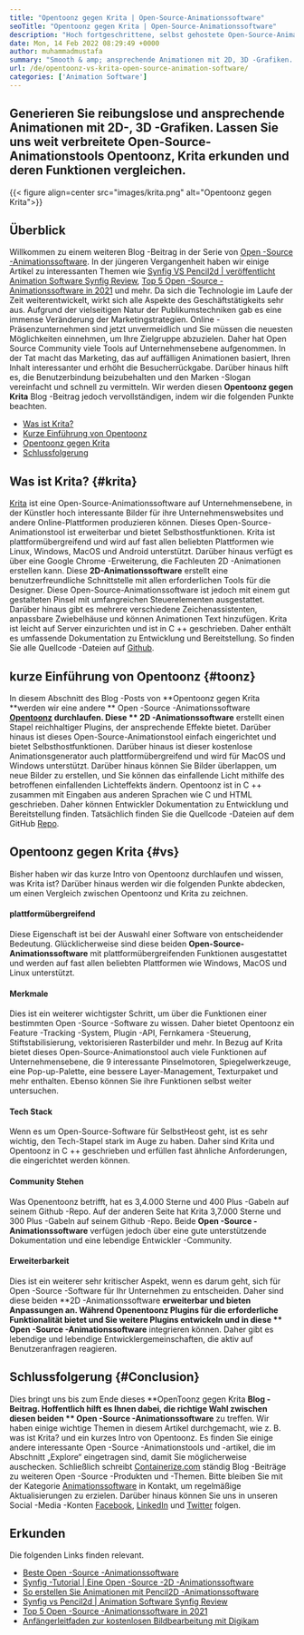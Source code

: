 ```yaml
---
title: "Opentoonz gegen Krita | Open-Source-Animationssoftware" 
seoTitle: "Opentoonz gegen Krita | Open-Source-Animationssoftware" 
description: "Hoch fortgeschrittene, selbst gehostete Open-Source-Animationssoftware zur Generierung von reichhaltigen 2D- und 3D-Animationen. In diesem Blog -Beitrag geht es um den Vergleich von Opentoonz gegen Krita." 
date: Mon, 14 Feb 2022 08:29:49 +0000
author: muhammadmustafa
summary: "Smooth & amp; ansprechende Animationen mit 2D, 3D -Grafiken. Lassen Sie uns weit verbreitete Open-Source-Animationstools Opentoonz, Krita erkunden und deren Funktionen vergleichen." 
url: /de/opentoonz-vs-krita-open-source-animation-software/
categories: ['Animation Software']
---
```


## Generieren Sie reibungslose und ansprechende Animationen mit 2D-, 3D -Grafiken. Lassen Sie uns weit verbreitete Open-Source-Animationstools Opentoonz, Krita erkunden und deren Funktionen vergleichen.

{{< figure align=center src="images/krita.png" alt="Opentoonz gegen Krita">}}


## Überblick
Willkommen zu einem weiteren Blog -Beitrag in der Serie von [Open -Source -Animationssoftware][1]. In der jüngeren Vergangenheit haben wir einige Artikel zu interessanten Themen wie [Synfig VS Pencil2d | veröffentlicht Animation Software Synfig Review][2], [Top 5 Open -Source -Animationssoftware in 2021][3] und mehr. Da sich die Technologie im Laufe der Zeit weiterentwickelt, wirkt sich alle Aspekte des Geschäftstätigkeits sehr aus. Aufgrund der vielseitigen Natur der Publikumstechniken gab es eine immense Veränderung der Marketingstrategien. Online -Präsenzunternehmen sind jetzt unvermeidlich und Sie müssen die neuesten Möglichkeiten einnehmen, um Ihre Zielgruppe abzuzielen.
Daher hat Open Source Community viele Tools auf Unternehmensebene aufgenommen. In der Tat macht das Marketing, das auf auffälligen Animationen basiert, Ihren Inhalt interessanter und erhöht die Besucherrückgabe. Darüber hinaus hilft es, die Benutzerbindung beizubehalten und den Marken -Slogan vereinfacht und schnell zu vermitteln. Wir werden diesen **Opentoonz gegen Krita**  Blog -Beitrag jedoch vervollständigen, indem wir die folgenden Punkte beachten.
  * [Was ist Krita?][4]
  * [Kurze Einführung von Opentoonz][5]
  * [Opentoonz gegen Krita][6]
  * [Schlussfolgerung][7]

## Was ist Krita?   {#krita}
[Krita][8] ist eine Open-Source-Animationssoftware auf Unternehmensebene, in der Künstler hoch interessante Bilder für ihre Unternehmenswebsites und andere Online-Plattformen produzieren können. Dieses Open-Source-Animationstool ist erweiterbar und bietet Selbsthostfunktionen. Krita ist plattformübergreifend und wird auf fast allen beliebten Plattformen wie Linux, Windows, MacOS und Android unterstützt. Darüber hinaus verfügt es über eine Google Chrome -Erweiterung, die Fachleuten 2D -Animationen erstellen kann. Diese **2D-Animationssoftware**  erstellt eine benutzerfreundliche Schnittstelle mit allen erforderlichen Tools für die Designer.
Diese Open-Source-Animationssoftware ist jedoch mit einem gut gestalteten Pinsel mit umfangreichen Steuerelementen ausgestattet. Darüber hinaus gibt es mehrere verschiedene Zeichenassistenten, anpassbare Zwiebelhäuse und können Animationen Text hinzufügen. Krita ist leicht auf Server einzurichten und ist in C ++ geschrieben. Daher enthält es umfassende Dokumentation zu Entwicklung und Bereitstellung. So finden Sie alle Quellcode -Dateien auf [Github][9].

## kurze Einführung von Opentoonz   {#toonz}
In diesem Abschnitt des Blog -Posts von **Opentoonz gegen Krita  **werden wir eine andere **  Open -Source -Animationssoftware  **[Opentoonz][10] durchlaufen. Diese **  2D -Animationssoftware**  erstellt einen Stapel reichhaltiger Plugins, der ansprechende Effekte bietet. Darüber hinaus ist dieses Open-Source-Animationstool einfach eingerichtet und bietet Selbsthostfunktionen. Darüber hinaus ist dieser kostenlose Animationsgenerator auch plattformübergreifend und wird für MacOS und Windows unterstützt. Darüber hinaus können Sie Bilder überlappen, um neue Bilder zu erstellen, und Sie können das einfallende Licht mithilfe des betroffenen einfallenden Lichteffekts ändern.
Opentoonz ist in C ++ zusammen mit Eingaben aus anderen Sprachen wie C und HTML geschrieben. Daher können Entwickler Dokumentation zu Entwicklung und Bereitstellung finden. Tatsächlich finden Sie die Quellcode -Dateien auf dem GitHub [Repo][11].

## Opentoonz gegen Krita   {#vs}
Bisher haben wir das kurze Intro von Opentoonz durchlaufen und wissen, was Krita ist? Darüber hinaus werden wir die folgenden Punkte abdecken, um einen Vergleich zwischen Opentoonz und Krita zu zeichnen.

#### plattformübergreifend
Diese Eigenschaft ist bei der Auswahl einer Software von entscheidender Bedeutung. Glücklicherweise sind diese beiden **Open-Source-Animationssoftware**  mit plattformübergreifenden Funktionen ausgestattet und werden auf fast allen beliebten Plattformen wie Windows, MacOS und Linux unterstützt.

#### Merkmale
Dies ist ein weiterer wichtigster Schritt, um über die Funktionen einer bestimmten Open -Source -Software zu wissen. Daher bietet Opentoonz ein Feature -Tracking -System, Plugin -API, Fernkamera -Steuerung, Stiftstabilisierung, vektorisieren Rasterbilder und mehr. In Bezug auf Krita bietet dieses Open-Source-Animationstool auch viele Funktionen auf Unternehmensebene, die 9 interessante Pinselmotoren, Spiegelwerkzeuge, eine Pop-up-Palette, eine bessere Layer-Management, Texturpaket und mehr enthalten. Ebenso können Sie ihre Funktionen selbst weiter untersuchen.

#### Tech Stack
Wenn es um Open-Source-Software für SelbstHeost geht, ist es sehr wichtig, den Tech-Stapel stark im Auge zu haben. Daher sind Krita und Opentoonz in C ++ geschrieben und erfüllen fast ähnliche Anforderungen, die eingerichtet werden können.

#### Community Stehen
Was Openentoonz betrifft, hat es 3,4.000 Sterne und 400 Plus -Gabeln auf seinem Github -Repo. Auf der anderen Seite hat Krita 3,7.000 Sterne und 300 Plus -Gabeln auf seinem Github -Repo. Beide **Open -Source -Animationssoftware**  verfügen jedoch über eine gute unterstützende Dokumentation und eine lebendige Entwickler -Community.

#### Erweiterbarkeit
Dies ist ein weiterer sehr kritischer Aspekt, wenn es darum geht, sich für Open -Source -Software für Ihr Unternehmen zu entscheiden. Daher sind diese beiden **2D -Animationssoftware  **erweiterbar und bieten Anpassungen an. Während Openentoonz Plugins für die erforderliche Funktionalität bietet und Sie weitere Plugins entwickeln und in diese **  Open -Source -Animationssoftware**  integrieren können. Daher gibt es lebendige und lebendige Entwicklergemeinschaften, die aktiv auf Benutzeranfragen reagieren.

## Schlussfolgerung   {#Conclusion}
Dies bringt uns bis zum Ende dieses **OpenToonz gegen Krita  **Blog -Beitrag. Hoffentlich hilft es Ihnen dabei, die richtige Wahl zwischen diesen beiden **  Open -Source -Animationssoftware**  zu treffen. Wir haben einige wichtige Themen in diesem Artikel durchgemacht, wie z. B. was ist Krita? und ein kurzes Intro von Opentoonz. Es finden Sie einige andere interessante Open -Source -Animationstools und -artikel, die im Abschnitt „Explore“ eingetragen sind, damit Sie möglicherweise auschecken.
Schließlich schreibt [Containerize.com][12] ständig Blog -Beiträge zu weiteren Open -Source -Produkten und -Themen. Bitte bleiben Sie mit der Kategorie [Animationssoftware][13] in Kontakt, um regelmäßige Aktualisierungen zu erzielen. Darüber hinaus können Sie uns in unseren Social -Media -Konten [Facebook][14], [LinkedIn][15] und [Twitter][16] folgen.

## Erkunden
Die folgenden Links finden relevant.
  * [Beste Open -Source -Animationssoftware][13]
  * [Synfig -Tutorial | Eine Open -Source -2D -Animationssoftware][17]
  * [So erstellen Sie Animationen mit Pencil2D -Animationssoftware][18]
  * [Synfig vs Pencil2d | Animation Software Synfig Review][2]
  * [Top 5 Open -Source -Animationssoftware in 2021][3]
  * [Anfängerleitfaden zur kostenlosen Bildbearbeitung mit Digikam][19]

  
[1]: https://blog.containerize.com/category/animation-software/
[2]: https://blog.containerize.com/animation-software/synfig-vs-pencil2d-animation-software-synfig-review/
[3]: https://blog.containerize.com/animation-software/top-5-open-source-animation-software-in-2021/
[4]: #krita
[5]: #toonz
[6]: #vs
[7]: #Conclusion
[8]: https://products.containerize.com/animation-software/krita/
[9]: https://github.com/KDE/krita
[10]: https://products.containerize.com/animation-software/opentoonz/
[11]: https://github.com/opentoonz/opentoonz
[12]: https://www.containerize.com/
[13]: https://products.containerize.com/animation-software/
[14]: https://web.facebook.com/containerize
[15]: https://www.linkedin.com/company/containerize/
[16]: https://twitter.com/containerize_co
[17]: https://blog.containerize.com/animation-software/synfig-tutorial-an-open-source-2d-animation-software/
[18]: https://blog.containerize.com/animation-software/how-to-create-animations-with-pencil2d-animation-software/
[19]: https://blog.containerize.com/animation-software/beginners-guide-to-start-free-image-editing-using-digikam/
